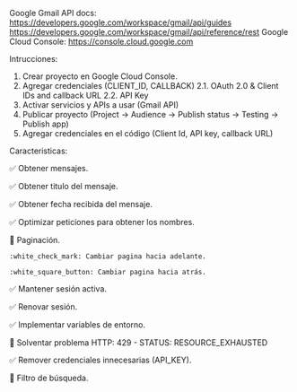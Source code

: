 Google Gmail API docs: https://developers.google.com/workspace/gmail/api/guides https://developers.google.com/workspace/gmail/api/reference/rest
Google Cloud Console: https://console.cloud.google.com

Intrucciones:

1. Crear proyecto en Google Cloud Console.
2. Agregar credenciales (CLIENT_ID, CALLBACK)
2.1. OAuth 2.0 & Client IDs and callback URL
2.2. API Key
3. Activar servicios y APIs a usar (Gmail API)
4. Publicar proyecto (Project -> Audience -> Publish status -> Testing -> Publish app)
5. Agregar credenciales en el código (Client Id, API key, callback URL)

Caracteristicas:

:white_check_mark: Obtener mensajes.

:white_check_mark: Obtener titulo del mensaje.

:white_check_mark: Obtener fecha recibida del mensaje.

:white_check_mark: Optimizar peticiones para obtener los nombres.

:white_square_button: Paginación.

    :white_check_mark: Cambiar pagina hacia adelante.

    :white_square_button: Cambiar pagina hacia atrás.

:white_check_mark: Mantener sesión activa.

:white_check_mark: Renovar sesión.

:white_check_mark: Implementar variables de entorno.

:white_square_button: Solventar problema HTTP: 429 - STATUS: RESOURCE_EXHAUSTED

:white_check_mark: Remover credenciales innecesarias (API_KEY).

:white_square_button: Filtro de búsqueda.